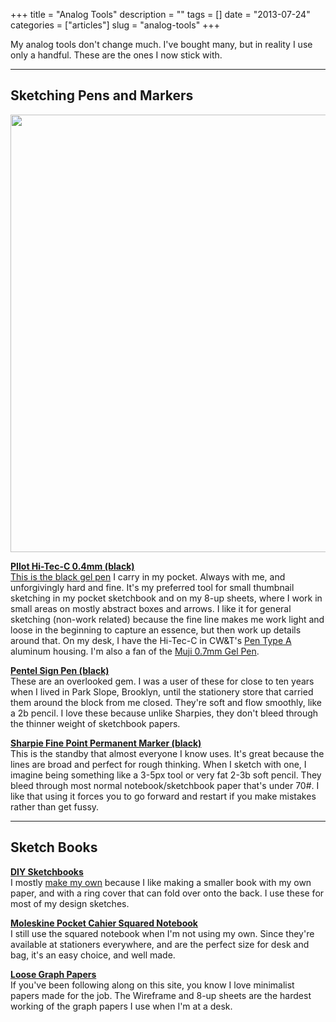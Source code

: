 +++
title = "Analog Tools"
description = ""
tags = []
date = "2013-07-24"
categories = ["articles"]
slug = "analog-tools"
+++



<p><span class="dek">My analog tools don't change much. I've bought many, but in reality I use only a handful. These are the ones I now stick with.</span></p>
<hr>
<h2>Sketching Pens and Markers</h2>
<div class="screenshot"><img src="/media/wiki/pens.jpg" style="width: 700px;"></div>
<p><strong><a href="https://www.amazon.com/Pilot-Hi-Tec-C-Ultra-Point-LH-20C4/dp/B06Y3T81ZZ/">PIlot Hi-Tec-C 0.4mm (black)</a></strong><br />
<a href="https://www.amazon.com/Pilot-Hi-Tec-C-Ultra-Point-LH-20C4/dp/B06Y3T81ZZ/">This is the black gel pen</a> I carry in my pocket. Always with me, and unforgivingly hard and fine. It's my preferred tool for small thumbnail sketching in my pocket sketchbook and on my 8-up sheets, where I work in small areas on mostly abstract boxes and arrows. I like it for general sketching (non-work related) because the fine line makes me work light and loose in the beginning to capture an essence, but then work up details around that. On my desk, I have the Hi-Tec-C in CW&amp;T's <a href="http://shop.cwandt.com/products/pen-type-a">Pen Type A</a> aluminum housing. I'm also a fan of the <a href="https://www.muji.us/collections/pen-pencils/products/gel-ink-cap-type-ballpoint-pen-0-7mm-8a63">Muji 0.7mm Gel Pen</a>.</p>
<p><strong><a href="http://www.jetpens.com/Pentel-Sign-Pens/ct/1838">Pentel Sign Pen (black)</a></strong><br />
These are an overlooked gem. I was a user of these for close to ten years when I lived in Park Slope, Brooklyn, until the stationery store that carried them around the block from me closed. They're soft and flow smoothly, like a 2b pencil. I love these because unlike Sharpies, they don't bleed through the thinner weight of sketchbook papers.</p>
<p><strong><a href="http://www.sharpie.com/enUS/Pages/fine-point-marker.aspx">Sharpie Fine Point Permanent Marker (black)</a></strong><br />
This is the standby that almost everyone I know uses. It's great because the lines are broad and perfect for rough thinking. When I sketch with one, I imagine being something like a 3-5px tool or very fat 2-3b soft pencil.  They bleed through most normal notebook/sketchbook paper that's under 70#. I like that using it forces you to go forward and restart if you make mistakes rather than get fussy.</p>
<hr>
<h2>Sketch Books</h2>
<p><strong><a href="/tools/sketchbooks-diy/">DIY Sketchbooks</a></strong><br />
I mostly <a href="https://konigi.com//tools/sketchbooks-diy/">make my own</a> because I like making a smaller book with my own paper, and with a ring cover that can fold over onto the back. I use these for most of my design sketches.</p>
<p><strong><a href="https://www.amazon.com/Moleskine-Cahier-Cover-Journal-Pocket/dp/8883704908/">Moleskine Pocket Cahier Squared Notebook</a></strong><br />
I still use the squared notebook when I'm not using my own. Since they're available at stationers everywhere, and are the perfect size for desk and bag, it's an easy choice, and well made.</p>
<p><strong><a href="../tools/graph-paper.html">Loose Graph Papers</a></strong><br />
If you've been following along on this site, you know I love minimalist papers made for the job. The Wireframe and 8-up sheets are the hardest working of the graph papers I use when I'm at a desk.</p>
